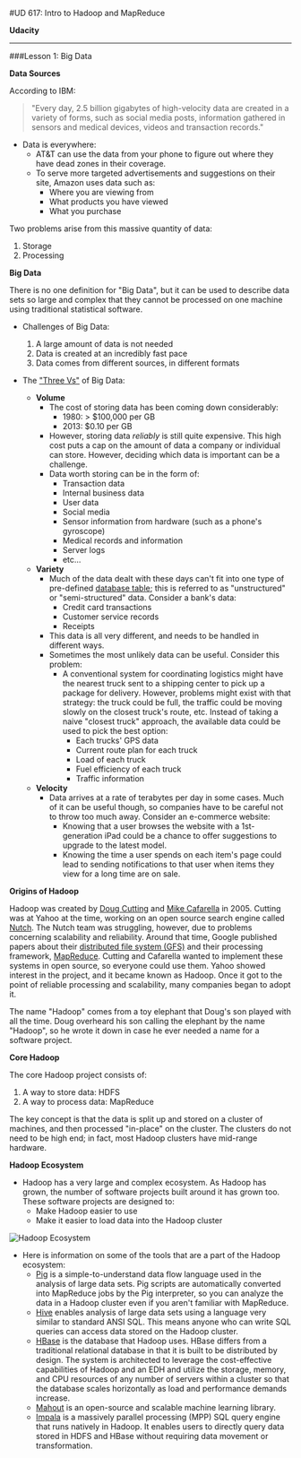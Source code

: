 #UD 617: Intro to Hadoop and MapReduce

**Udacity**

---

###Lesson 1: Big Data

**Data Sources**

According to IBM:

> "Every day, 2.5 billion gigabytes of high-velocity data are created in a variety of forms, such as social media posts, information gathered in sensors and medical devices, videos and transaction records."

* Data is everywhere:
	* AT&T can use the data from your phone to figure out where they have dead zones in their coverage.
	* To serve more targeted advertisements and suggestions on their site, Amazon uses data such as:
		* Where you are viewing from
		* What products you have viewed
		* What you purchase

Two problems arise from this massive quantity of data:

1. Storage
2. Processing

**Big Data**

There is no one definition for "Big Data", but it can be used to describe data sets so large and complex that they cannot be processed on one machine using traditional statistical software.

* Challenges of Big Data:
	1. A large amount of data is not needed
	2. Data is created at an incredibly fast pace
	3. Data comes from different sources, in different formats

* The ["Three Vs"](http://blogs.gartner.com/doug-laney/files/2012/01/ad949-3D-Data-Management-Controlling-Data-Volume-Velocity-and-Variety.pdf) of Big Data:
	* **Volume**
		* The cost of storing data has been coming down considerably:
			* 1980: > $100,000 per GB
			* 2013: $0.10 per GB
		* However, storing data *reliably* is still quite expensive. This high cost puts a cap on the amount of data a company or individual can store. However, deciding which data is important can be a challenge.
		* Data worth storing can be in the form of:
			* Transaction data
			* Internal business data
			* User data
			* Social media
			* Sensor information from hardware (such as a phone's gyroscope)
			* Medical records and information
			* Server logs
			* etc...
	* **Variety**
		* Much of the data dealt with these days can't fit into one type of pre-defined [database table](http://en.wikipedia.org/wiki/Table_(database)); this is referred to as "unstructured" or "semi-structured" data. Consider a bank's data:
			* Credit card transactions
			* Customer service records
			* Receipts
		* This data is all very different, and needs to be handled in different ways.
		* Sometimes the most unlikely data can be useful. Consider this problem:
			* A conventional system for coordinating logistics might have the nearest truck sent to a shipping center to pick up a package for delivery. However, problems might exist with that strategy: the truck could be full, the traffic could be moving slowly on the closest truck's route, etc. Instead of taking a naive "closest truck" approach, the available data could be used to pick the best option:
				* Each trucks' GPS data
				* Current route plan for each truck
				* Load of each truck
				* Fuel efficiency of each truck
				* Traffic information
	* **Velocity**
		* Data arrives at a rate of terabytes per day in some cases. Much of it can be useful though, so companies have to be careful not to throw too much away. Consider an e-commerce website:
			* Knowing that a user browses the website with a 1st-generation iPad could be a chance to offer suggestions to upgrade to the latest model.
			* Knowing the time a user spends on each item's page could lead to sending notifications to that user when items they view for a long time are on sale.

**Origins of Hadoop**

Hadoop was created by [Doug Cutting](http://en.wikipedia.org/wiki/Doug_Cutting) and [Mike Cafarella](http://en.wikipedia.org/wiki/Mike_Cafarella) in 2005. Cutting was at Yahoo at the time, working on an open source search engine called [Nutch](http://nutch.apache.org/). The Nutch team was struggling, however, due to problems concerning scalability and reliability. Around that time, Google published papers about their [distributed file system (GFS)](http://static.googleusercontent.com/media/research.google.com/en/us/archive/gfs-sosp2003.pdf) and their processing framework, [MapReduce](http://static.googleusercontent.com/media/research.google.com/en/us/archive/mapreduce-osdi04.pdf). Cutting and Cafarella wanted to implement these systems in open source, so everyone could use them. Yahoo showed interest in the project, and it became known as Hadoop. Once it got to the point of reliable processing and scalability, many companies began to adopt it.

The name "Hadoop" comes from a toy elephant that Doug's son played with all the time. Doug overheard his son calling the elephant by the name "Hadoop", so he wrote it down in case he ever needed a name for a software project.

**Core Hadoop**

The core Hadoop project consists of:

1. A way to store data: HDFS
2. A way to process data: MapReduce

The key concept is that the data is split up and stored on a cluster of machines, and then processed "in-place" on the cluster. The clusters do not need to be high end; in fact, most Hadoop clusters have mid-range hardware.

**Hadoop Ecosystem**

* Hadoop has a very large and complex ecosystem. As Hadoop has grown, the number of software projects built around it has grown too. These software projects are designed to:
	* Make Hadoop easier to use
	* Make it easier to load data into the Hadoop cluster

![Hadoop Ecosystem](http://1.bp.blogspot.com/-7Aa8EdQ2zAg/UheKFCHZHCI/AAAAAAAAB-g/AFvNNn3pA_Q/s1600/Hadoop_ecosystem.png)

* Here is information on some of the tools that are a part of the Hadoop ecosystem:
	* [Pig](http://www.cloudera.com/content/cloudera/en/resources/library/training/introduction-to-apache-pig.html) is a simple-to-understand data flow language used in the analysis of large data sets. Pig scripts are automatically converted into MapReduce jobs by the Pig interpreter, so you can analyze the data in a Hadoop cluster even if you aren't familiar with MapReduce.
	* [Hive](http://www.cloudera.com/content/cloudera/en/resources/library/training/introduction-to-apache-hive.html) enables analysis of large data sets using a language very similar to standard ANSI SQL. This means anyone who can write SQL queries can access data stored on the Hadoop cluster.
	* [HBase](http://www.cloudera.com/content/cloudera/en/resources/library/training/intorduction-hbase-todd-lipcon.html) is the database that Hadoop uses. HBase differs from a traditional relational database in that it is built to be distributed by design. The system is architected to leverage the cost-effective capabilities of Hadoop and an EDH and utilize the storage, memory, and CPU resources of any number of servers within a cluster so that the database scales horizontally as load and performance demands increase.
	* [Mahout](http://mahout.apache.org/) is an open-source and scalable machine learning library.
	* [Impala](http://www.cloudera.com/content/cloudera/en/products-and-services/cdh/impala.html) is a massively parallel processing (MPP) SQL query engine that runs natively in Hadoop. It enables users to directly query data stored in HDFS and HBase without requiring data movement or transformation.